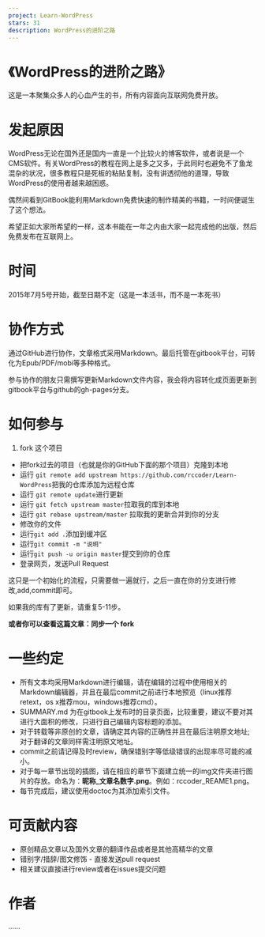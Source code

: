 ```yaml
---
project: Learn-WordPress
stars: 31
description: WordPress的进阶之路
---
```


《WordPress的进阶之路》
================

这是一本聚集众多人的心血产生的书，所有内容面向互联网免费开放。

发起原因
====

WordPress无论在国外还是国内一直是一个比较火的博客软件，或者说是一个CMS软件。有关WordPress的教程在网上是多之又多，于此同时也避免不了鱼龙混杂的状况，很多教程只是死板的粘贴复制，没有讲透彻他的道理，导致WordPress的使用者越来越困惑。

偶然间看到GitBook能利用Markdown免费快速的制作精美的书籍，一时间便诞生了这个想法。

希望正如大家所希望的一样，这本书能在一年之内由大家一起完成他的出版，然后免费发布在互联网上。

时间
==

2015年7月5号开始，截至日期不定（这是一本活书，而不是一本死书）

协作方式
====

通过GitHub进行协作，文章格式采用Markdown。最后托管在gitbook平台，可转化为Epub/PDF/mobi等多种格式。

参与协作的朋友只需撰写更新Markdown文件内容，我会将内容转化成页面更新到gitbook平台与github的gh-pages分支。

如何参与
====

1.  fork 这个项目

-   把fork过去的项目（也就是你的GitHub下面的那个项目）克隆到本地
-   运行 `git remote add upstream https://github.com/rccoder/Learn-WordPress`把我的仓库添加为远程仓库
-   运行 `git remote update`进行更新
-   运行 `git fetch upstream master`拉取我的库到本地
-   运行 `git rebase upstream/master` 拉取我的更新合并到你的分支
-   修改你的文件
-   运行`git add .`添加到缓冲区
-   运行`git commit -m "说明"`
-   运行`git push -u origin master`提交到你的仓库
-   登录网页，发送Pull Request

这只是一个初始化的流程，只需要做一遍就行，之后一直在你的分支进行修改,add,commit即可。

如果我的库有了更新，请重复5-11步。

**或者你可以查看这篇文章：同步一个 fork**

一些约定
====

-   所有文本均采用Markdown进行编辑，请在编辑的过程中使用相关的Markdown编辑器，并且在最后commit之前进行本地预览（linux推荐retext，os x推荐mou，windows推荐cmd）。
-   SUMMARY.md 为在gitbook上发布时的目录页面，比较重要，建议不要对其进行大面积的修改，只进行自己编辑内容标题的添加。
-   对于转载等非原创的文章，请确定其内容的正确性并且在最后注明原文地址; 对于翻译的文章同样需注明原文地址。
-   commit之前请记得及时review，确保错别字等低级错误的出现率尽可能的减小。
-   对于每一章节出现的插图，请在相应的章节下面建立统一的img文件夹进行图片的存放。命名为：**昵称\_文章名数字.png**。例如：rccoder\_REAME1.png。
-   每节完成后，建议使用doctoc为其添加索引文件。

可贡献内容
=====

-   原创精品文章以及国外文章的翻译作品或者是其他高精华的文章
-   错别字/措辞/图文修饰 - 直接发送pull request
-   相关建议直接进行review或者在issues提交问题

作者
==

……
